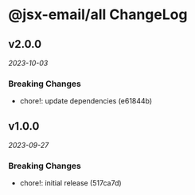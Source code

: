# @jsx-email/all ChangeLog

## v2.0.0

_2023-10-03_

### Breaking Changes

- chore!: update dependencies (e61844b)

## v1.0.0

_2023-09-27_

### Breaking Changes

- chore!: initial release (517ca7d)